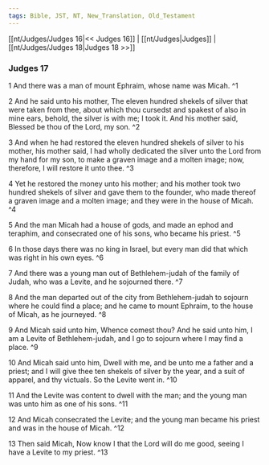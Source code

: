 ```yaml
---
tags: Bible, JST, NT, New_Translation, Old_Testament
---
```


[[nt/Judges/Judges 16|<< Judges 16]] | [[nt/Judges|Judges]] | [[nt/Judges/Judges 18|Judges 18 >>]]

### Judges 17

1 And there was a man of mount Ephraim, whose name was Micah.  ^1

2 And he said unto his mother, The eleven hundred shekels of silver that were taken from thee, about which thou cursedst and spakest of also in mine ears, behold, the silver is with me; I took it. And his mother said, Blessed be thou of the Lord, my son.  ^2

3 And when he had restored the eleven hundred shekels of silver to his mother, his mother said, I had wholly dedicated the silver unto the Lord from my hand for my son, to make a graven image and a molten image; now, therefore, I will restore it unto thee.  ^3

4 Yet he restored the money unto his mother; and his mother took two hundred shekels of silver and gave them to the founder, who made thereof a graven image and a molten image; and they were in the house of Micah.  ^4

5 And the man Micah had a house of gods, and made an ephod and teraphim, and consecrated one of his sons, who became his priest.  ^5

6 In those days there was no king in Israel, but every man did that which was right in his own eyes.  ^6

7 And there was a young man out of Bethlehem-judah of the family of Judah, who was a Levite, and he sojourned there.  ^7

8 And the man departed out of the city from Bethlehem-judah to sojourn where he could find a place; and he came to mount Ephraim, to the house of Micah, as he journeyed.  ^8

9 And Micah said unto him, Whence comest thou? And he said unto him, I am a Levite of Bethlehem-judah, and I go to sojourn where I may find a place.  ^9

10 And Micah said unto him, Dwell with me, and be unto me a father and a priest; and I will give thee ten shekels of silver by the year, and a suit of apparel, and thy victuals. So the Levite went in.  ^10

11 And the Levite was content to dwell with the man; and the young man was unto him as one of his sons.  ^11

12 And Micah consecrated the Levite; and the young man became his priest and was in the house of Micah.  ^12

13 Then said Micah, Now know I that the Lord will do me good, seeing I have a Levite to my priest.  ^13

 
